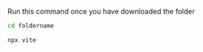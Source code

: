 Run this command once you have downloaded the folder

```bash
cd foldername
```
```bash
npx vite
```
